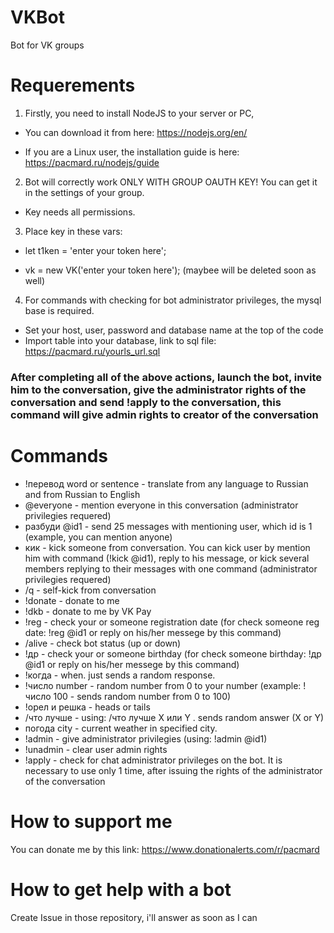 # VKBot
Bot for VK groups
# Requerements
1. Firstly, you need to install NodeJS to your server or PC,

* You can download it from here: https://nodejs.org/en/

* If you are a Linux user, the installation guide is here: https://pacmard.ru/nodejs/guide

2. Bot will correctly work ONLY WITH GROUP OAUTH KEY! You can get it in the settings of your group.
* Key needs all permissions. 

3. Place key in these vars:

* let t1ken = 'enter your token here';

* vk = new VK('enter your token here'); (maybee will be deleted soon as well)

4. For commands with checking for bot administrator privileges, the mysql base is required.
* Set your host, user, password and database name at the top of the code
* Import table into your database, link to sql file: https://pacmard.ru/yourls_url.sql

### After completing all of the above actions, launch the bot, invite him to the conversation, give the administrator rights of the conversation and send !apply to the conversation, this command will give admin rights to creator of the conversation


# Commands

* !перевод word or sentence - translate from any language to Russian and from Russian to English
* @everyone - mention everyone in this conversation (administrator privilegies requered)
* разбуди @id1 - send 25 messages with mentioning user, which id is 1 (example, you can mention anyone)
* кик - kick someone from conversation. You can kick user by mention him with command (!kick @id1), reply to his message, or kick several members replying to their messages with one command (administrator privilegies requered)
* /q - self-kick from conversation
* !donate - donate to me
* !dkb - donate to me by VK Pay
* !reg - check your or someone registration date (for check someone reg date: !reg @id1 or reply on his/her messege by this command)
* /alive - check bot status (up or down)
* !др - check your or someone birthday (for check someone birthday: !др @id1 or reply on his/her messege by this command)
* !когда - when. just sends a random response.
* !число number - random number from 0 to your number (example: !число 100 - sends random number from 0 to 100) 
* !орел и решка - heads or tails 
* /что лучше - using: /что лучше X или Y . sends random answer (X or Y)
* погода city - current weather in specified city.
* !admin - give administrator privilegies (using: !admin @id1)
* !unadmin - clear user admin rights
* !apply - сheck for chat administrator privileges on the bot. It is necessary to use only 1 time, after issuing the rights of the administrator of the conversation


# How to support me

You can donate me by this link: https://www.donationalerts.com/r/pacmard

# How to get help with a bot

Create Issue in those repository, i'll answer as soon as I can
